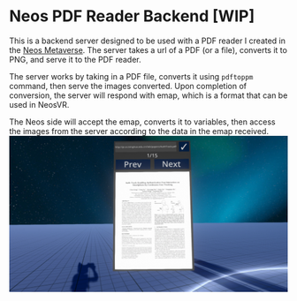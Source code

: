 # Neos PDF Reader Backend [WIP]
This is a backend server designed to be used with a PDF reader I created in the [Neos Metaverse](https://neos.com/).
The server takes a url of a PDF (or a file), converts it to PNG, and serve it to the PDF reader.

The server works by taking in a PDF file, converts it using `pdftoppm` command, then serve the images converted. Upon completion of conversion, the server will respond with emap, which is a format that can be used in NeosVR.

The Neos side will accept the emap, converts it to variables, then access the images from the server according to the data in the emap received.
![preview](./preview.jpg)
